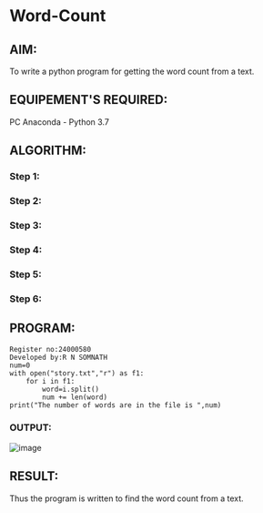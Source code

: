 # Word-Count
## AIM:
To write a python program for getting the word count from a text.
## EQUIPEMENT'S REQUIRED: 
PC
Anaconda - Python 3.7
## ALGORITHM: 
### Step 1:

### Step 2: 
 
### Step 3: 

### Step 4:  

### Step 5: 

### Step 6: 

## PROGRAM:
```
Register no:24000580
Developed by:R N SOMNATH
num=0
with open("story.txt","r") as f1:
    for i in f1:
        word=i.split()
        num += len(word)
print("The number of words are in the file is ",num)
```
### OUTPUT:
![image](https://github.com/user-attachments/assets/0951b5cb-4c22-4736-a750-cdd6131dffc6)




## RESULT:
Thus the program is written to find the word count from a text.

